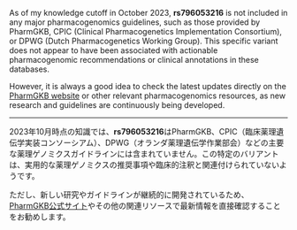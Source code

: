 As of my knowledge cutoff in October 2023, **rs796053216** is not included in any major pharmacogenomics guidelines, such as those provided by PharmGKB, CPIC (Clinical Pharmacogenetics Implementation Consortium), or DPWG (Dutch Pharmacogenetics Working Group). This specific variant does not appear to have been associated with actionable pharmacogenomic recommendations or clinical annotations in these databases.

However, it is always a good idea to check the latest updates directly on the [PharmGKB website](https://www.pharmgkb.org/) or other relevant pharmacogenomics resources, as new research and guidelines are continuously being developed.

---

2023年10月時点の知識では、**rs796053216**はPharmGKB、CPIC（臨床薬理遺伝学実装コンソーシアム）、DPWG（オランダ薬理遺伝学作業部会）などの主要な薬理ゲノミクスガイドラインには含まれていません。この特定のバリアントは、実用的な薬理ゲノミクスの推奨事項や臨床的注釈と関連付けられていないようです。

ただし、新しい研究やガイドラインが継続的に開発されているため、[PharmGKB公式サイト](https://www.pharmgkb.org/)やその他の関連リソースで最新情報を直接確認することをお勧めします。